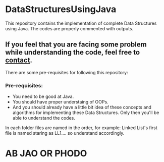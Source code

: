 # DataStructuresUsingJava
This repository contains the implementation of complete Data Structures using Java. The codes are properly commented with outputs.

## If you feel that you are facing some problem while understanding the code, feel free to <a href="http://aboutaakash.in/contact">contact</a>.

There are some pre-requisites for following this repository:

### Pre-requisites:
<ul>
  <li> You need to be good at Java.</li>
  <li> You should have proper understaing of OOPs.</li>
  <li> And you should already have a little bit idea of these concepts and algorithms for implementing these Data Structures. Only then you'll be able to understand the codes.</li>
 </ul>
 
 In each folder files are named in the order, for example: Linked List's first file is named staring as LL1.... so understand accordingly.
 
 # AB JAO OR PHODO
